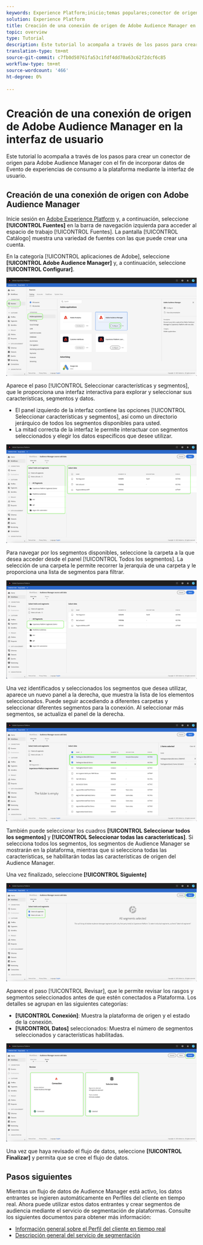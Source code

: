 ```yaml
---
keywords: Experience Platform;inicio;temas populares;conector de origen del administrador de Audiencias;Audience Manager;conector del administrador de audiencias
solution: Experience Platform
title: Creación de una conexión de origen de Adobe Audience Manager en la interfaz de usuario
topic: overview
type: Tutorial
description: Este tutorial lo acompaña a través de los pasos para crear un conector de origen para Adobe Audience Manager con el fin de incorporar datos de Evento de experiencias de consumo a la plataforma mediante la interfaz de usuario.
translation-type: tm+mt
source-git-commit: c7fb0d50761fa53c1fdf4dd70a63c62f2dcf6c85
workflow-type: tm+mt
source-wordcount: '466'
ht-degree: 0%

---
```



# Creación de una conexión de origen de Adobe Audience Manager en la interfaz de usuario

Este tutorial lo acompaña a través de los pasos para crear un conector de origen para Adobe Audience Manager con el fin de incorporar datos de Evento de experiencias de consumo a la plataforma mediante la interfaz de usuario.

## Creación de una conexión de origen con Adobe Audience Manager

Inicie sesión en [Adobe Experience Platform](https://platform.adobe.com) y, a continuación, seleccione **[!UICONTROL Fuentes]** en la barra de navegación izquierda para acceder al espacio de trabajo [!UICONTROL Fuentes]. La pantalla [!UICONTROL Catálogo] muestra una variedad de fuentes con las que puede crear una cuenta.

En la categoría [!UICONTROL aplicaciones de Adobe], seleccione **[!UICONTROL Adobe Audience Manager]** y, a continuación, seleccione **[!UICONTROL Configurar]**.

![catálogo](../../../../images/tutorials/create/aam/catalog.png)

Aparece el paso [!UICONTROL Seleccionar características y segmentos], que le proporciona una interfaz interactiva para explorar y seleccionar sus características, segmentos y datos.

* El panel izquierdo de la interfaz contiene las opciones [!UICONTROL Seleccionar características y segmentos], así como un directorio jerárquico de todos los segmentos disponibles para usted.
* La mitad correcta de la interfaz le permite interactuar con segmentos seleccionados y elegir los datos específicos que desee utilizar.

![add-data](../../../../images/tutorials/create/aam/add-data.png)

Para navegar por los segmentos disponibles, seleccione la carpeta a la que desea acceder desde el panel [!UICONTROL Todos los segmentos]. La selección de una carpeta le permite recorrer la jerarquía de una carpeta y le proporciona una lista de segmentos para filtrar.

![segment-folder](../../../../images/tutorials/create/aam/segment-folder.png)

Una vez identificados y seleccionados los segmentos que desea utilizar, aparece un nuevo panel a la derecha, que muestra la lista de los elementos seleccionados. Puede seguir accediendo a diferentes carpetas y seleccionar diferentes segmentos para la conexión. Al seleccionar más segmentos, se actualiza el panel de la derecha.

![select-data](../../../../images/tutorials/create/aam/select-data.png)

También puede seleccionar los cuadros **[!UICONTROL Seleccionar todos los segmentos]** y **[!UICONTROL Seleccionar todas las características]**. Si selecciona todos los segmentos, los segmentos de Audience Manager se mostrarán en la plataforma, mientras que si selecciona todas las características, se habilitarán todas las características de origen del Audience Manager.

Una vez finalizado, seleccione **[!UICONTROL Siguiente]**

![todos los segmentos](../../../../images/tutorials/create/aam/all-segments.png)

Aparece el paso [!UICONTROL Revisar], que le permite revisar los rasgos y segmentos seleccionados antes de que estén conectados a Plataforma. Los detalles se agrupan en las siguientes categorías:

* **[!UICONTROL Conexión]**: Muestra la plataforma de origen y el estado de la conexión.
* **[!UICONTROL Datos]** seleccionados: Muestra el número de segmentos seleccionados y características habilitadas.

![revisión](../../../../images/tutorials/create/aam/review.png)

Una vez que haya revisado el flujo de datos, seleccione **[!UICONTROL Finalizar]** y permita que se cree el flujo de datos.

## Pasos siguientes

Mientras un flujo de datos de Audience Manager está activo, los datos entrantes se ingieren automáticamente en Perfiles del cliente en tiempo real. Ahora puede utilizar estos datos entrantes y crear segmentos de audiencia mediante el servicio de segmentación de plataformas. Consulte los siguientes documentos para obtener más información:

* [Información general sobre el Perfil del cliente en tiempo real](../../../../../profile/home.md)
* [Descripción general del servicio de segmentación](../../../../../segmentation/home.md)